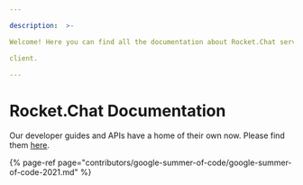 ```yaml
---

description:  >-

Welcome! Here you can find all the documentation about Rocket.Chat server and

client.

---
```


  

# Rocket.Chat Documentation

  

Our developer guides and APIs have a home of their own now. Please find them [here](https://developer.rocket.chat/).

  

{% page-ref page="contributors/google-summer-of-code/google-summer-of-code-2021.md" %}
<!--stackedit_data:
eyJoaXN0b3J5IjpbLTEyMzkyNzk0NTNdfQ==
-->